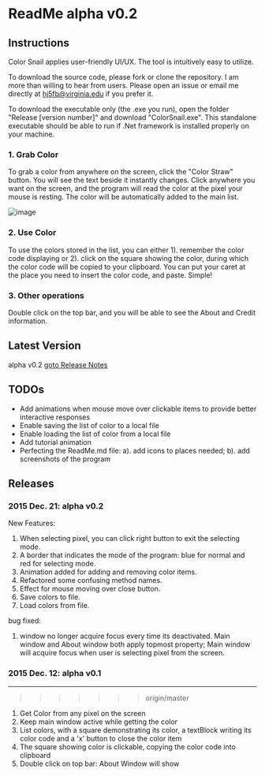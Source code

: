 ReadMe alpha v0.2
===

## Instructions

Color Snail applies user-friendly UI/UX. The tool is intuitively easy to utilize. 

To download the source code, please fork or clone the repository. I am more than willing to hear from users. Please open an issue or email me directly at hj5fb@virginia.edu if you prefer it. 

To download the executable only (the .exe you run), open the folder "Release [version number]" and download "ColorSnail.exe". This standalone executable should be able to run if .Net framework is installed properly on your machine.

### 1. Grab Color

To grab a color from anywhere on the screen, click the "Color Straw" button. You will see the text beside it instantly changes. Click anywhere you want on the screen, and the program will read the color at the pixel your mouse is resting. The color will be automatically added to the main list.

![image](http://powersnail.github.io/images/add_color.gif)

### 2. Use Color

To use the colors stored in the list, you can either 1). remember the color code displaying or 2). click on the square showing the color, during which the color code will be copied to your clipboard. You can put your caret at the place you need to insert the color code, and paste. Simple!

### 3. Other operations

Double click on the top bar, and you will be able to see the About and Credit information.

## Latest Version

alpha v0.2 [goto Release Notes](#Releases)

## TODOs

- Add animations when mouse move over clickable items to provide better interactive responses
- Enable saving the list of color to a local file 
- Enable loading the list of color from a local file 
- Add tutorial animation
- Perfecting the ReadMe.md file: a). add icons to places needed; b). add screenshots of the program

## Releases

### 2015 Dec. 21: alpha v0.2
New Features:

1. When selecting pixel, you can click right button to exit the selecting mode.
2. A border that indicates the mode of the program: blue for normal and red for selecting mode.
3. Animation added for adding and removing color items.
4. Refactored some confusing method names.
5. Effect for mouse moving over close button.
6. Save colors to file.
7. Load colors from file.

bug fixed:

1. window no longer acquire focus every time its deactivated. Main window and About window both apply topmost property; Main window will acquire focus when user is selecting pixel from the screen.

### 2015 Dec. 12: alpha v0.1
---
>>>>>>> origin/master
1. Get Color from any pixel on the screen
2. Keep main window active while getting the color
3. List colors, with a square demonstrating its color, a textBlock writing its color code and a 'x' button to close the color item
4. The square showing color is clickable, copying the color code into clipboard
5. Double click on top bar: About Window will show
